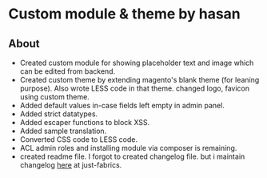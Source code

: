 # Custom module & theme by hasan

## About
* Created custom module for showing placeholder text and image which can be edited from backend.
* Created custom theme by extending magento's blank theme (for leaning purpose). Also wrote LESS code in that theme. changed logo, favicon using custom theme.
* Added default values in-case fields left empty in admin panel.
* Added strict datatypes.
* Added escaper functions to block XSS.
* Added sample translation.
* Converted CSS code to LESS code.
* ACL admin roles and installing module via composer is remaining.
* created readme file. I forgot to created changelog file. but i maintain changelog [here](https://bitbucket.org/sozodesign/just-fabrics/src/master/CHANGELOG.md) at just-fabrics.
